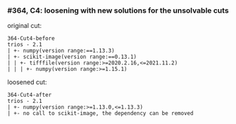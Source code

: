 ### #364, C4: loosening with new solutions for the unsolvable cuts
original cut:

```
364-Cut4-before
trios - 2.1
| +- numpy(version range:==1.13.3)
| +- scikit-image(version range:==0.13.1)
| | +- tifffile(version range:>=2020.2.16,<=2021.11.2)
| | | +- numpy(version range:>=1.15.1)
```




loosened cut:
```
364-Cut4-after
trios - 2.1
| +- numpy(version range:>=1.13.0,<=1.13.3)
| +- no call to scikit-image, the dependency can be removed
```




